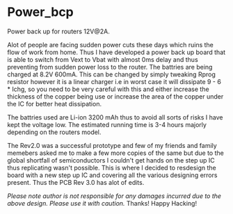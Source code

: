 # Power_bcp
Power back up for routers 12V@2A.

Alot of people are facing sudden power cuts these days which ruins the flow of work from home.
Thus I have developed a power back up board that is able to switch from Vext to Vbat with almost 0ms delay and thus preventing from sudden power loss to the router.
The battries are being charged at 8.2V 600mA. This can be changed by simply tweaking Rprog resistor however it is a linear charger i.e in worst case it will dissipate 9 - 6 * Ichg, so you need to be very careful with this and either increase the thickness of the copper being use or increase the area of the copper under the IC for better heat dissipation.

The battries used are Li-ion 3200 mAh thus to avoid all sorts of risks I have kept the voltage low.
The estimated running time is 3-4 hours majorly depending on the routers model. 

The Rev2.0 was a successful prototype and few of my friends and family memebers asked me to make a few more copies of the same but due to the global shortfall of semiconductors I couldn't get hands on the step up IC thus replicating wasn't possible. This is where I decided to resdesign the board with a new step up IC and covering all the various designing errors present. 
Thus the PCB Rev 3.0 has alot of edits.

*Please note author is not responsible for any damages incurred due to the above design. Please use it with caution.*
Thanks! Happy Hacking!
